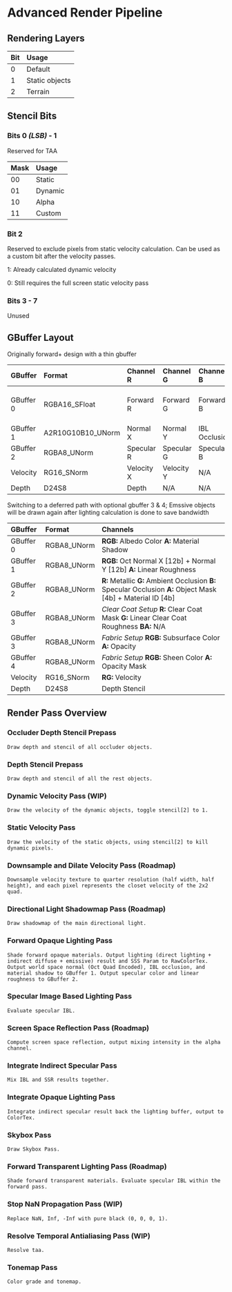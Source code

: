  # Advanced Render Pipeline

 ## Rendering Layers

 | Bit   | Usage          |
 | :---- | :------------- |
 | 0     | Default        |
 | 1     | Static objects |
 | 2     | Terrain        |

 ## Stencil Bits

 ### Bits 0 *(LSB)* - 1

 Reserved for TAA

 | Mask  | Usage   |
 | :---- | :------ |
 |  00   | Static  |
 |  01   | Dynamic |
 |  10   | Alpha   |
 |  11   | Custom  |

 ### Bit 2

 Reserved to exclude pixels from static velocity calculation. Can be used as a custom bit after the velocity passes.

 1: Already calculated dynamic velocity
 
 0: Still requires the full screen static velocity pass

 ### Bits 3 - 7

 Unused

 ## GBuffer Layout

 Originally forward+ design with a thin gbuffer

 | GBuffer   | Format            | Channel R  | Channel G  | Channel B       | Channel A                    |
 | :-------- | :---------------- | :--------  | :--------  | :-------------- | :--------------------------- |
 | GBuffer 0 | RGBA16_SFloat     | Forward R  | Forward G  | Forward B       | SSS Param / TAA Anti-flicker |
 | GBuffer 1 | A2R10G10B10_UNorm | Normal X   | Normal Y   | IBL Occlusion   | Material Shadow              | 
 | GBuffer 2 | RGBA8_UNorm       | Specular R | Specular G | Specular B      | Linear Roughness             |
 | Velocity  | RG16_SNorm        | Velocity X | Velocity Y | N/A             | N/A                          |
 | Depth     | D24S8             | Depth      | N/A        | N/A             | Stencil                      |

 Switching to a deferred path with optional gbuffer 3 & 4;
 Emssive objects will be drawn again after lighting calculation is done to save bandwidth

 | GBuffer   | Format                 | Channels                                                                                      |
 | :-------- | :--------------------- | :-------------------------------------------------------------------------------------------- |
 | GBuffer 0 | RGBA8_UNorm            | **RGB:** Albedo Color **A:** Material Shadow                                                          |
 | GBuffer 1 | RGBA8_UNorm            | **RGB:** Oct Normal X [12b] + Normal Y [12b] **A:** Linear Roughness                                  | 
 | GBuffer 2 | RGBA8_UNorm            | **R:** Metallic **G:** Ambient Occlusion **B:** Specular Occlusion **A:** Object Mask [4b] + Material ID [4b] |
 | GBuffer 3 | RGBA8_UNorm            | *Clear Coat Setup* **R:** Clear Coat Mask **G:** Linear Clear Coat Roughness **BA:** N/A                  |
 | GBuffer 3 | RGBA8_UNorm            | *Fabric Setup* **RGB:** Subsurface Color **A:** Opacity                                               |
 | GBuffer 4 | RGBA8_UNorm            | *Fabric Setup* **RGB:** Sheen Color **A:** Opacity Mask                                               |
 | Velocity  | RG16_SNorm             | **RG:** Velocity                                                                                  |
 | Depth     | D24S8                  | Depth Stencil                                                                                 |

 ## Render Pass Overview

 ### Occluder Depth Stencil Prepass

    Draw depth and stencil of all occluder objects.
 
 ### Depth Stencil Prepass

    Draw depth and stencil of all the rest objects.

 ### Dynamic Velocity Pass (WIP)

    Draw the velocity of the dynamic objects, toggle stencil[2] to 1.

 ### Static Velocity Pass
    
    Draw the velocity of the static objects, using stencil[2] to kill dynamic pixels.

 ### Downsample and Dilate Velocity Pass (Roadmap)

    Downsample velocity texture to quarter resolution (half width, half height), and each pixel represents the closet velocity of the 2x2 quad.

 ### Directional Light Shadowmap Pass (Roadmap)

    Draw shadowmap of the main directional light.

 ### Forward Opaque Lighting Pass

    Shade forward opaque materials. Output lighting (direct lighting + indirect diffuse + emissive) result and SSS Param to RawColorTex. Output world space normal (Oct Quad Encoded), IBL occlusion, and material shadow to GBuffer 1. Output specular color and linear roughness to GBuffer 2.

 ### Specular Image Based Lighting Pass

    Evaluate specular IBL.

 ### Screen Space Reflection Pass (Roadmap)

    Compute screen space reflection, output mixing intensity in the alpha channel.

 ### Integrate Indirect Specular Pass

    Mix IBL and SSR results together.

### Integrate Opaque Lighting Pass

    Integrate indirect specular result back the lighting buffer, output to ColorTex.

### Skybox Pass

    Draw Skybox Pass.

### Forward Transparent Lighting Pass (Roadmap)

    Shade forward transparent materials. Evaluate specular IBL within the forward pass.

### Stop NaN Propagation Pass (WIP)

    Replace NaN, Inf, -Inf with pure black (0, 0, 0, 1).

### Resolve Temporal Antialiasing Pass (WIP)

    Resolve taa.

### Tonemap Pass

    Color grade and tonemap.